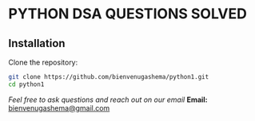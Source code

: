 # PYTHON DSA QUESTIONS SOLVED

## Installation

Clone the repository:
```bash
git clone https://github.com/bienvenugashema/python1.git
cd python1
```
*Feel free to ask questions and reach out on our email*
**Email:** bienvenugashema@gmail.com
